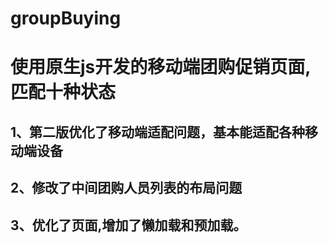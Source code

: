 # groupBuying
#  使用原生js开发的移动端团购促销页面,匹配十种状态
##  1、第二版优化了移动端适配问题，基本能适配各种移动端设备
##  2、修改了中间团购人员列表的布局问题
##  3、优化了页面,增加了懒加载和预加载。
